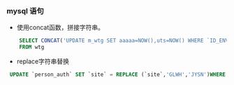 ### mysql 语句

- 使用concat函数，拼接字符串。

```sql
    SELECT CONCAT('UPDATE m_wtg SET aaaaa=NOW(),uts=NOW() WHERE `ID_ENV` = ''',id_env,''';')
    FROM wtg
```
-  replace字符串替换
    
```sql
 UPDATE `person_auth` SET `site` = REPLACE (`site`,'GLWH','JYSN')WHERE site LIKE '%GLWH%';
```
